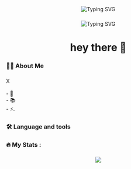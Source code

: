 <div align="center">
  <img src="https://readme-typing-svg.demolab.com?font=Fira+Code&pause=1000&random=false&width=435&lines=KRITTANAI+B.;NEST-B;GeniusVerse" alt="Typing SVG" />
</div>

###

<div align="center">

</div>

###

<div align="center">
 <img src="https://readme-typing-svg.demolab.com?font=Fira+Code&pause=1000&random=false&width=435&lines=KRITTANAI+B.;NEST-B;GeniusVerse" alt="Typing SVG" />
</div>

###

<h1 align="center">hey there 👋</h1>

###

<h3 align="left">👩‍💻  About Me</h3>

###

<p align="left">X<br><br>- 🔭<br>- 📚<br>- ⚡.</p>

###

<h3 align="left">🛠 Language and tools</h3>

###

<div align="left">

</div>

###

<h3 align="left">🔥   My Stats :</h3>

###

<div align="center">
  <img src="https://streak-stats.demolab.com?user=Kritternai&theme=github-dark-blue&hide_border=true&date_format=M%20j%5B%2C%20Y%5D)](https://git.io/streak-stats" />
</div>

###
